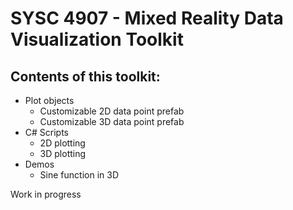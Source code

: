 # SYSC 4907 - Mixed Reality Data Visualization Toolkit

## Contents of this toolkit:
* Plot objects
    * Customizable 2D data point prefab
    * Customizable 3D data point prefab
* C# Scripts
    * 2D plotting
    * 3D plotting
* Demos
    * Sine function in 3D

Work in progress
